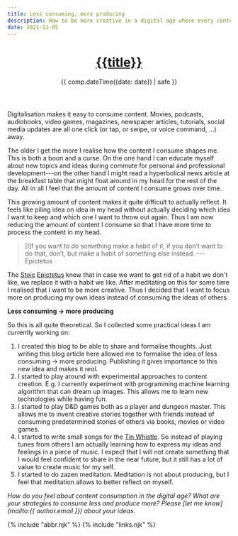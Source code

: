 ```yaml
---
title: Less consuming, more producing
description: How to be more creative in a digital age where every content is only one click away.
date: 2021-11-05
---
```


<header>

# [{{title}}](/)

{{ comp.dateTime({date: date}) | safe }}

</header><section>

Digitalisation makes it easy to consume content. Movies, podcasts, audiobooks, video games, magazines, newspaper articles, tutorials, social media updates are all one click (or tap, or swipe, or voice command, ...) away.

The older I get the more I realise how the content I consume shapes me. This is both a boon and a curse. On the one hand I can educate myself about new topics and ideas during commute for personal and professional development---on the other hand I might read a hyperbolical news article at the breakfast table that might float around in my head for the rest of the day. All in all I feel that the amount of content I consume grows over time.

This growing amount of content makes it quite difficult to actually reflect. It feels like piling idea on idea in my head without actually deciding which idea I want to keep and which one I want to throw out again. Thus I am now reducing the amount of content I consume so that I have more time to process the content in my head.

> [I]f you want to do something make a habit of it, if you don’t want to do that, don’t, but make a habit of something else instead.
>---Epictetus

The [Stoic](https://en.wikipedia.org/wiki/Stoicism) [Epictetus](https://en.wikipedia.org/wiki/Epictetus) knew that in case we want to get rid of a habit we don't like, we replace it with a habit we like. After meditating on this for some time I realised that I want to be more creative. Thus I decided that I want to focus more on producing my own ideas instead of consuming the ideas of others.

**Less consuming &rarr; more producing**

So this is all quite theoretical. So I collected some practical ideas I am currently working on:

1. I created this blog to be able to share and formalise thoughts. Just writing this blog article here allowed me to formalise the idea of less consuming &rarr; more producing. Publishing it gives importance to this new idea and makes it _real_.
2. I started to play around with experimental approaches to content creation. E.g. I currently experiment with programming machine learning algorithm that can dream up images. This allows me to learn new technologies while having fun.
3. I started to play D&D games both as a player and dungeon master. This allows me to invent creative stories together with friends instead of consuming predetermined stories of others via books, movies or video games.
4. I started to write small songs for the [Tin Whistle](/tunes/). So instead of playing tunes from others I am actually learning how to express my ideas and feelings in a piece of music. I expect that I will not create something that I would feel confident to share in the near future, but it still has a lot of value to create music for my self.
5. I started to do zazen meditation. Meditation is not about producing, but I feel that meditation allows to better reflect on myself.

</section><footer>

_How do you feel about content consumption in the digital age? What are your strategies to consume less and produce more? Please [let me know](mailto:{{ author.email }}) about your ideas._

</footer>

{% include "abbr.njk" %}
{% include "links.njk" %}
